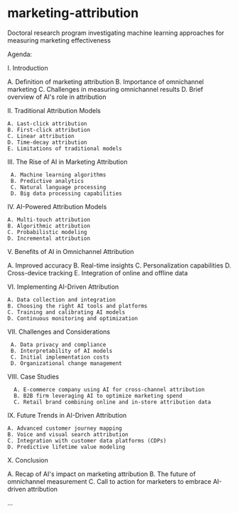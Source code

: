 # marketing-attribution
Doctoral research program investigating machine learning approaches for measuring marketing effectiveness

Agenda: 

I. Introduction

   A. Definition of marketing attribution
   B. Importance of omnichannel marketing
   C. Challenges in measuring omnichannel results
   D. Brief overview of AI's role in attribution

II. Traditional Attribution Models

    A. Last-click attribution
    B. First-click attribution
    C. Linear attribution
    D. Time-decay attribution
    E. Limitations of traditional models

III. The Rise of AI in Marketing Attribution

     A. Machine learning algorithms
     B. Predictive analytics
     C. Natural language processing
     D. Big data processing capabilities

IV. AI-Powered Attribution Models

    A. Multi-touch attribution
    B. Algorithmic attribution
    C. Probabilistic modeling
    D. Incremental attribution

V. Benefits of AI in Omnichannel Attribution

   A. Improved accuracy
   B. Real-time insights
   C. Personalization capabilities
   D. Cross-device tracking
   E. Integration of online and offline data

VI. Implementing AI-Driven Attribution

    A. Data collection and integration
    B. Choosing the right AI tools and platforms
    C. Training and calibrating AI models
    D. Continuous monitoring and optimization

VII. Challenges and Considerations

     A. Data privacy and compliance
     B. Interpretability of AI models
     C. Initial implementation costs
     D. Organizational change management

VIII. Case Studies

      A. E-commerce company using AI for cross-channel attribution
      B. B2B firm leveraging AI to optimize marketing spend
      C. Retail brand combining online and in-store attribution data

IX. Future Trends in AI-Driven Attribution

    A. Advanced customer journey mapping
    B. Voice and visual search attribution
    C. Integration with customer data platforms (CDPs)
    D. Predictive lifetime value modeling

X. Conclusion

   A. Recap of AI's impact on marketing attribution
   B. The future of omnichannel measurement
   C. Call to action for marketers to embrace AI-driven attribution

...   
